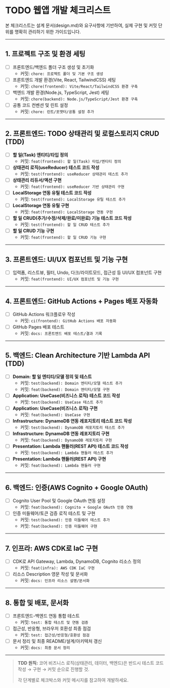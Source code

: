 # TODO 웹앱 개발 체크리스트

본 체크리스트는 설계 문서(design.md)와 요구사항에 기반하여, 실제 구현 및 커밋 단위를 명확히 관리하기 위한 가이드입니다.

---

## 1. 프로젝트 구조 및 환경 세팅
- [ ] 프론트엔드/백엔드 폴더 구조 생성 및 초기화  
  - 커밋: `chore: 프로젝트 폴더 및 기본 구조 생성`
- [ ] 프론트엔드 개발 환경(Vite, React, TailwindCSS) 세팅  
  - 커밋: `chore(frontend): Vite/React/TailwindCSS 환경 구축`
- [ ] 백엔드 개발 환경(Node.js, TypeScript, Jest) 세팅  
  - 커밋: `chore(backend): Node.js/TypeScript/Jest 환경 구축`
- [ ] 공통 코드 컨벤션 및 린트 설정  
  - 커밋: `chore: 린트/포맷터/공통 설정 추가`

---

## 2. 프론트엔드: TODO 상태관리 및 로컬스토리지 CRUD (TDD)
- [ ] **할 일(Task) 엔티티/타입 정의**  
  - 커밋: `feat(frontend): 할 일(Task) 타입/엔티티 정의`
- [ ] **상태관리 로직(useReducer) 테스트 코드 작성**  
  - 커밋: `test(frontend): useReducer 상태관리 테스트 추가`
- [ ] **상태관리 리듀서/액션 구현**  
  - 커밋: `feat(frontend): useReducer 기반 상태관리 구현`
- [ ] **LocalStorage 연동 유틸 테스트 코드 작성**  
  - 커밋: `test(frontend): LocalStorage 유틸 테스트 추가`
- [ ] **LocalStorage 연동 유틸 구현**  
  - 커밋: `feat(frontend): LocalStorage 연동 구현`
- [ ] **할 일 CRUD(추가/수정/삭제/완료/미완료) 기능 테스트 코드 작성**  
  - 커밋: `test(frontend): 할 일 CRUD 테스트 추가`
- [ ] **할 일 CRUD 기능 구현**  
  - 커밋: `feat(frontend): 할 일 CRUD 기능 구현`

---

## 3. 프론트엔드: UI/UX 컴포넌트 및 기능 구현
- [ ] 입력폼, 리스트뷰, 필터, Undo, 다크/라이트모드, 접근성 등 UI/UX 컴포넌트 구현  
  - 커밋: `feat(frontend): UI/UX 컴포넌트 및 기능 구현`

---

## 4. 프론트엔드: GitHub Actions + Pages 배포 자동화
- [ ] GitHub Actions 워크플로우 작성  
  - 커밋: `ci(frontend): GitHub Actions 배포 자동화`
- [ ] GitHub Pages 배포 테스트  
  - 커밋: `docs: 프론트엔드 배포 테스트/결과 기록`

---

## 5. 백엔드: Clean Architecture 기반 Lambda API (TDD)
- [ ] **Domain: 할 일 엔티티/모델 정의 및 테스트**  
  - 커밋: `test(backend): Domain 엔티티/모델 테스트 추가`
  - 커밋: `feat(backend): Domain 엔티티/모델 구현`
- [ ] **Application: UseCase(비즈니스 로직) 테스트 코드 작성**  
  - 커밋: `test(backend): UseCase 테스트 추가`
- [ ] **Application: UseCase(비즈니스 로직) 구현**  
  - 커밋: `feat(backend): UseCase 구현`
- [ ] **Infrastructure: DynamoDB 연동 레포지토리 테스트 코드 작성**  
  - 커밋: `test(backend): DynamoDB 레포지토리 테스트 추가`
- [ ] **Infrastructure: DynamoDB 연동 레포지토리 구현**  
  - 커밋: `feat(backend): DynamoDB 레포지토리 구현`
- [ ] **Presentation: Lambda 핸들러(REST API) 테스트 코드 작성**  
  - 커밋: `test(backend): Lambda 핸들러 테스트 추가`
- [ ] **Presentation: Lambda 핸들러(REST API) 구현**  
  - 커밋: `feat(backend): Lambda 핸들러 구현`

---

## 6. 백엔드: 인증(AWS Cognito + Google OAuth)
- [ ] Cognito User Pool 및 Google OAuth 연동 설정  
  - 커밋: `feat(backend): Cognito + Google OAuth 인증 연동`
- [ ] 인증 미들웨어/토큰 검증 로직 테스트 및 구현  
  - 커밋: `test(backend): 인증 미들웨어 테스트 추가`
  - 커밋: `feat(backend): 인증 미들웨어 구현`

---

## 7. 인프라: AWS CDK로 IaC 구현
- [ ] CDK로 API Gateway, Lambda, DynamoDB, Cognito 리소스 정의  
  - 커밋: `feat(infra): AWS CDK IaC 구현`
- [ ] 리소스 Description 영문 작성 및 문서화  
  - 커밋: `docs: 인프라 리소스 설명/문서화`

---

## 8. 통합 및 배포, 문서화
- [ ] 프론트엔드-백엔드 연동 통합 테스트  
  - 커밋: `test: 통합 테스트 및 연동 검증`
- [ ] 접근성, 반응형, 브라우저 호환성 최종 점검  
  - 커밋: `test: 접근성/반응형/호환성 점검`
- [ ] 문서 정리 및 최종 README/설계/아키텍처 갱신  
  - 커밋: `docs: 최종 문서 정리`

---

> **TDD 원칙:** 코어 비즈니스 로직(상태관리, 데이터, 백엔드)은 반드시 테스트 코드 작성 → 구현 → 커밋 순으로 진행할 것.
> 
> 각 단계별로 체크박스와 커밋 메시지를 참고하여 개발하세요.
